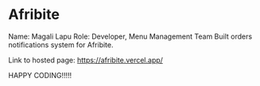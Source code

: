 # Afribite
Name: Magali Lapu
Role: Developer, Menu Management Team
Built orders notifications system for Afribite.

Link to hosted page: https://afribite.vercel.app/

HAPPY CODING!!!!!
